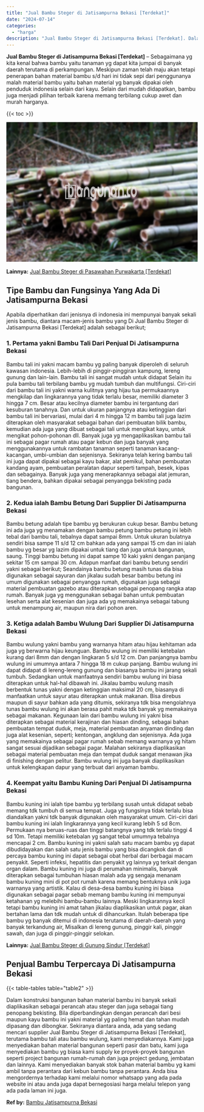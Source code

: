 ```yaml
---
title: "Jual Bambu Steger di Jatisampurna Bekasi [Terdekat]"
date: "2024-07-14"
categories: 
  - "harga"
description: "Jual Bambu Steger di Jatisampurna Bekasi [Terdekat]. Dalam konstruksi bangunan bahan material bambu ini banyak sekali diaplikasikan sebagai perancah atau ste..."
---
```


**Jual Bambu Steger di Jatisampurna Bekasi \[Terdekat\]** – Sebagaimana yg kita kenal bahwa bambu yaitu tanaman yg dapat kita jumpai di banyak daerah terutama di perkampungan. Meskipun zaman telah maju akan tetapi penerapan bahan material bambu s/d hari ini tidak sepi dari penggunanya malah material bambu yaitu bahan material yg banyak dipakai oleh penduduk indonesia selain dari kayu. Selain dari mudah didapatkan, bambu juga menjadi pilihan terbaik karena memang terbilang cukup awet dan murah harganya.

{{< toc >}}

![Jual Bambu Steger di Jatisampurna Bekasi [Terdekat]](/images/jual-bambu-tali-14.png)

**Lainnya:** [Jual Bambu Steger di Pasawahan Purwakarta \[Terdekat\]](https://bambu.bangunan.co/jual-bambu-steger-di-pasawahan-purwakarta-terdekat/)

## Tipe Bambu dan Fungsinya Yang Ada Di Jatisampurna Bekasi

Apabila diperhatikan dari jenisnya di indonesia ini mempunyai banyak sekali jenis bambu, diantara macam-jenis bambu yang Di Jual Bambu Steger di Jatisampurna Bekasi \[Terdekat\] adalah sebagai berikut;

### 1\. Pertama yakni Bambu Tali Dari Penjual Di Jatisampurna Bekasi

Bambu tali ini yakni macam bambu yg paling banyak diperoleh di seluruh kawasan indonesia. Lebih-lebih di pinggir-pinggiran kampung, lereng gunung dan lain-lain. Bambu tali ini sangat mudah untuk didapat Selain itu pula bambu tali terbilang bambu yg mudah tumbuh dan multifungsi. Ciri-ciri dari bambu tali ini yakni warna kulitnya yang hijau tua permukaannya mengkilap dan lingkarannya yang tidak terlalu besar, memiliki diameter 3 hingga 7 cm. Besar atau kecilnya diameter bambu ini tergantung dari kesuburan tanahnya. Dan untuk ukuran panjangnya atau ketinggian dari bambu tali ini bervariasi, mulai dari 4 m hingga 12 m bambu tali juga lazim diterapkan oleh masyarakat sebagai bahan dari pembuatan bilik bambu, kemudian ada juga yang dibuat sebagai tali untuk mengikat kayu, untuk mengikat pohon-pohonan dll. Banyak juga yg mengaplikasikan bambu tali ini sebagai pagar rumah atau pagar kebun dan juga banyak yang menggunakannya untuk rambatan tanaman seperti tanaman kacang-kacangan, umbi-umbian dan sejenisnya. Sekiranya telah kering bambu tali ini juga dapat dipakai sebagai kayu bakar, alat pemikul, bahan pembuatan kandang ayam, pembuatan peralatan dapur seperti tampah, besek, kipas dan sebagainya. Banyak juga yang menerapkannya sebagai alat jemuran, tiang bendera, bahkan dipakai sebagai penyangga bekisting pada bangunan.

### 2\. Kedua ialah Bambu Betung Dari Supplier Di Jatisampurna Bekasi

Bambu betung adalah tipe bambu yg berukuran cukup besar. Bambu betung ini ada juga yg menamakan dengan bambu petung bambu petung ini lebih tebal dari bambu tali, tebalnya dapat sampai 8mm. Untuk ukuran bulatnya sendiri bisa sampe 11 s/d 12 cm bahkan ada yang sampai 15 cm dan ini ialah bambu yg besar yg lazim dipakai untuk tiang dan juga untuk bangunan, saung. Tinggi bambu betung ini dapat sampe 10 kaki yakni dengan panjang sekitar 15 cm sampai 30 cm. Adapun manfaat dari bambu betung sendiri yakni sebagai berikut; Seandainya bambu betung masih tunas dia bisa digunakan sebagai sayuran dan jikalau sudah besar bambu betung ini umum digunakan sebagai penyangga rumah, digunakan juga sebagai material pembuatan gazebo atau diterapkan sebagai penopang rangka atap rumah. Banyak juga yg menggunakan sebagai bahan untuk pembuatan lesehan serta alat kesenian dan juga ada yg memakainya sebagai tabung untuk menampung air, maupun nira dari pohon aren.

### 3\. Ketiga adalah Bambu Wulung Dari Supplier Di Jatisampurna Bekasi

Bambu wulung yakni bambu yang warnanya hitam atau hijau kehitaman ada juga yg berwarna hijau keunguan. Bambu wulung ini memiliki ketebalan kurang dari 8mm dan dengan lingkaran 5 s/d 12 cm. Dan panjangnya bambu wulung ini umumnya antara 7 hingga 18 m cukup panjang. Bambu wulung ini dapat didapat di lereng-lereng gunung dan biasanya bambu ini jarang sekali tumbuh. Sedangkan untuk manfaatnya sendiri bambu wulung ini biasa diterapkan untuk hal-hal dibawah ini. Jikalau bambu wulung masih berbentuk tunas yakni dengan ketinggian maksimal 20 cm, biasanya di manfaatkan untuk sayur atau diterapkan untuk makanan. Bisa direbus maupun di sayur bahkan ada yang ditumis, sekiranya tdk bisa mengolahnya tunas bambu wulung ini akan berasa pahit maka tdk banyak yg memakainya sebagai makanan. Kegunaan lain dari bambu wulung ini yakni bisa diterapkan sebagai material kerajinan dan hiasan dinding, sebagai bahan pembuatan tempat duduk, meja, material pembuatan anyaman dinding dan juga alat kesenian, seperti; kentongan, angklung dan sejenisnya. Ada juga yang memakainya sebagai pagar rumah sebab memang warnanya yg hitam sangat sesuai dijadikan sebagai pagar. Malahan sekiranya diaplikasikan sebagai material pembuatan meja dan tempat duduk sangat menawan jika di finishing dengan pelitur. Bambu wulung ini juga banyak diaplikasikan untuk kelengkapan dapur yang terbuat dari anyaman bambu.

### 4\. Keempat yaitu Bambu Kuning Dari Penjual Di Jatisampurna Bekasi

Bambu kuning ini ialah tipe bambu yg terbilang susah untuk didapat sebab memang tdk tumbuh di semua tempat. Juga yg fungsinya tidak terlalu bisa diandalkan yakni tdk banyak digunakan oleh masyarakat umum. Ciri-ciri dari bambu kuning ini ialah lingkarannya yang kecil kurang lebih 5 sd 8cm. Permukaan nya beruas-ruas dan tinggi batangnya yang tdk terlalu tinggi 4 sd 10m. Tetapi memiliki ketebalan yg sangat tebal umumnya tebalnya mencapai 2 cm. Bambu kuning ini yakni salah satu macam bambu yg dapat dibudidayakan dan salah satu jenis bambu yang bisa dicangkok dan di percaya bambu kuning ini dapat sebagai obat herbal dari berbagai macam penyakit. Seperti infeksi, hepatitis dan penyakit yg lainnya yg terkait dengan organ dalam. Bambu kuning ini juga di perumahan minimalis, banyak diterapkan sebagai tumbuhan hiasan malah ada yg sengaja menanam bambu kuning mini di pot pot rumah karena memang bentuknya unik juga warnanya yang artistik. Kalau di desa-desa bambu kuning ini biasa digunakan sebagai pagar sebab memang bambu kuning ini mempunyai ketahanan yg melebihi bambu-bambu lainnya. Meski lingkarannya kecil tetapi bambu kuning ini amat tahan jikalau diaplikasikan untuk pagar, akan bertahan lama dan tdk mudah untuk di dihancurkan. Itulah beberapa tipe bambu yg banyak ditemui di indonesia terutama di daerah-daerah yang banyak terkandung air, Misalkan di lereng gunung, pinggir kali, pinggir sawah, dan juga di pinggir-pinggir selokan.

**Lainnya:** [Jual Bambu Steger di Gunung Sindur \[Terdekat\]](https://bambu.bangunan.co/jual-bambu-steger-di-gunung-sindur-terdekat/)

## Penjual Bambu Terpercaya Di Jatisampurna Bekasi

{{< table-tables table="table2" >}}

Dalam konstruksi bangunan bahan material bambu ini banyak sekali diaplikasikan sebagai perancah atau steger dan juga sebagai tiang penopang bekisting. Bila diperbandingkan dengan perancah dari besi maupun kayu bambu ini yakni material yg paling hemat dan tahan mudah dipasang dan dibongkar. Sekiranya diantara anda, ada yang sedang mencari supplier Jual Bambu Steger di Jatisampurna Bekasi \[Terdekat\], terutama bambu tali atau bambu wulung, kami menyediakannya. Kami juga menyediakan bahan material bangunan seperti pasir dan batu, kami juga menyediakan bambu yg biasa kami supply ke proyek-proyek bangunan seperti project bangunan rumah-rumah dan juga project gedung, jembatan dan lainnya. Kami menyediakan banyak stok bahan material bambu yg kami ambil tanpa perantara dari kebun bambu tanpa perantara. Anda bisa mengordernya terhadap kami melalui nomor whatsapp yang ada pada website ini atau anda juga dapat bernegosiasi harga melalui telepon yang ada pada laman ini juga.

**Ref by:** [Bambu Jatisampurna Bekasi](https://id.wikipedia.org/wiki/Bambu)
